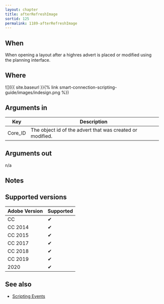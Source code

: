 ```yaml
---
layout: chapter
title: afterRefreshImage
sortid: 125
permalink: 1189-afterRefreshImage
---
```


## When

When opening a layout after a highres advert is placed or modified using the planning interface.

## Where

![]({{ site.baseurl }}{% link smart-connection-scripting-guide/images/indesign.png %})

## Arguments in

|Key |Description|
|----|-----------|
|Core_ID |The object id of the advert that was created or modified.|

## Arguments out

n/a

## Notes

## Supported versions

| Adobe Version | Supported |
|---------------|-----------|
| CC            | ✔         |
| CC 2014       | ✔         |
| CC 2015       | ✔         |
| CC 2017       | ✔         |
| CC 2018       | ✔         |
| CC 2019       | ✔         |
| 2020          | ✔         |

## See also

* [Scripting Events](./index.md)